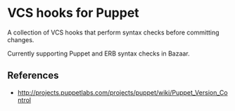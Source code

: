 VCS hooks for Puppet
====================

A collection of VCS hooks that perform syntax checks before committing changes.

Currently supporting Puppet and ERB syntax checks in Bazaar.


References
----------

* http://projects.puppetlabs.com/projects/puppet/wiki/Puppet_Version_Control

